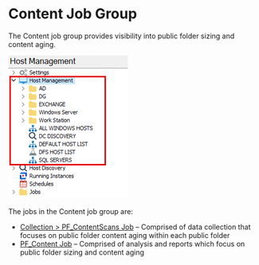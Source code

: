# Content Job Group

The Content job group provides visibility into public folder sizing and content aging.

![Content Job Group in the Jobs Tree](/static/img/product_docs/accessanalyzer/accessanalyzer/enterpriseauditor/admin/hostmanagement/jobstree.png)

The jobs in the Content job group are:

- [Collection > PF\_ContentScans Job](/docs/product_docs/accessanalyzer/accessanalyzer/enterpriseauditor/solutions/exchange/publicfolders/content/pf_contentscans.md) – Comprised of data collection that focuses on public folder content aging within each public folder
- [PF\_Content Job](/docs/product_docs/accessanalyzer/accessanalyzer/enterpriseauditor/solutions/exchange/publicfolders/content/pf_content.md) – Comprised of analysis and reports which focus on public folder sizing and content aging
